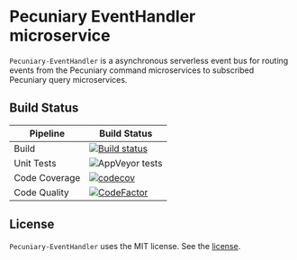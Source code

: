 # Pecuniary EventHandler microservice

`Pecuniary-EventHandler` is a asynchronous serverless event bus for routing events from the Pecuniary command microservices to subscribed Pecuniary query microservices.

## Build Status

Pipeline | Build Status
-|-
Build | [![Build status](https://ci.appveyor.com/api/projects/status/gyyyha9jl1y1gs9s?svg=true)](https://ci.appveyor.com/project/eric-bach/pecuniary-eventhandler)
Unit Tests | ![AppVeyor tests](https://img.shields.io/appveyor/tests/eric-bach/Pecuniary-EventHandler)
Code Coverage | [![codecov](https://codecov.io/gh/eric-bach/Pecuniary-EventHandler/branch/master/graph/badge.svg)](https://codecov.io/gh/eric-bach/Pecuniary-EventHandler)
Code Quality | [![CodeFactor](https://www.codefactor.io/repository/github/eric-bach/pecuniary-eventhandler/badge)](https://www.codefactor.io/repository/github/eric-bach/pecuniary-eventhandler)

## License

`Pecuniary-EventHandler` uses the MIT license. See the [license](https://github.com/eric-bach/Pecuniary-EventHandler/blob/master/LICENSE).
